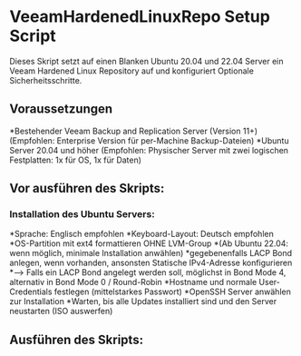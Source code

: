 # VeeamHardenedLinuxRepo Setup Script


Dieses Skript setzt auf einen Blanken Ubuntu 20.04 und 22.04 Server ein Veeam Hardened Linux Repository auf und konfiguriert Optionale Sicherheitsschritte.

## Voraussetzungen
*Bestehender Veeam Backup and Replication Server (Version 11+)(Empfohlen: Enterprise Version für per-Machine Backup-Dateien)
*Ubuntu Server 20.04 und höher (Empfohlen: Physischer Server mit zwei logischen Festplatten: 1x für OS, 1x für Daten) 

## Vor ausführen des Skripts:

### Installation des Ubuntu Servers:
*Sprache: Englisch empfohlen
*Keyboard-Layout: Deutsch empfohlen
*OS-Partition mit ext4 formattieren OHNE LVM-Group
*(Ab Ubuntu 22.04: wenn möglich, minimale Installation anwählen)
*gegebenenfalls LACP Bond anlegen, wenn vorhanden, ansonsten Statische IPv4-Adresse konfigurieren
*--> Falls ein LACP Bond angelegt werden soll, möglichst in Bond Mode 4, alternativ in Bond Mode 0 / Round-Robin
*Hostname und normale User-Credentials festlegen (mittelstarkes Passwort)
*OpenSSH Server anwählen zur Installation
*Warten, bis alle Updates installiert sind und den Server neustarten (ISO auswerfen)

## Ausführen des Skripts:


